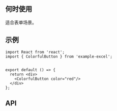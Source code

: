 ## 何时使用

适合表单场景。

## 示例

```tsx
import React from 'react';
import { ColorfulButton } from 'example-excel';


export default () => {
  return <div>
    <ColorfulButton color="red"/>
  </div>
};
```

## API

<API hideTitle  src="@/components/colorful-button/colorful-button.tsx" />
